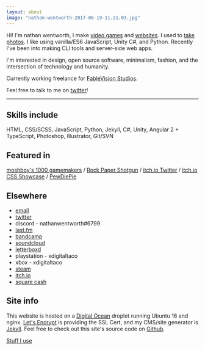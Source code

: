 ```yaml
---
layout: about
image: "nathan-wentworth-2017-06-19-11.21.03.jpg"
---
```

Hi! I'm nathan wentworth, I make [video games](/games) and [websites](/web). I used to [take photos](https://www.flickr.com/photos/nathanwentworth). I like using vanilla/ES6 JavaScript, Unity C#, and Python. Recently I've been into making CLI tools and server-side web apps.

I'm interested in design, open source software, minimalism, fashion, and the intersection of technology and humanity.

Currently working freelance for [FableVision Studios](http://www.fablevisionstudios.com/).

Feel free to talk to me on [twitter](https://twitter.com/nathanwentworth)!

---

## Skills include
HTML, CSS/SCSS, JavaScript, Python, Jekyll, C#, Unity, Angular 2 + TypeScript, Photoshop, Illustrator, Git/SVN

## Featured in
[moshboy's 1000 gamemakers](https://twitter.com/moshboy/status/792500324724461569) / [Rock Paper Shotgun](https://www.rockpapershotgun.com/2016/08/13/best-free-games-of-the-week-28/) / [itch.io Twitter](https://twitter.com/itchio/status/584928245214089217) / [itch.io CSS Showcase](https://itch.io/c/241703/css-showcase) / [PewDiePie](https://www.youtube.com/watch?v=n5nPR4rmBu0)

## Elsewhere
* [email](ma&#105;lto&#58;me&#64;na%74h%&#54;1&#110;&#37;77en%74w&#111;rt&#104;&#46;c&#111;)
* [twitter](https://twitter.com/nathanwentworth)
* discord - nathanwentworth#6799
* [last.fm](http://www.last.fm/user/nwentworth)
* [bandcamp](https://bandcamp.com/nathanwentworth)
* [soundcloud](https://soundcloud.com/nathanwentworth)
* [letterboxd](https://letterboxd.com/nathanwentworth/)
* playstation - xdigitaltaco
* xbox - xdigitaltaco
* [steam](http://steamcommunity.com/id/nathanwentworth/)
* [itch.io](https://nathanwentworth.itch.io/)
* [square cash](https://cash.me/$nathanwentworth)

## Site info
This website is hosted on a [Digital Ocean](https://m.do.co/c/24af6a0d4c4a) droplet running Ubuntu 16 and nginx. [Let's Encrypt](https://letsencrypt.org/) is providing the SSL Cert, and my CMS/site generator is [Jekyll](http://jekyllrb.com/). Feel free to check out this site's source code on [Github](https://github.com/nathanwentworth/nathanwentworth).

[Stuff I use](/posts/setup/)
 